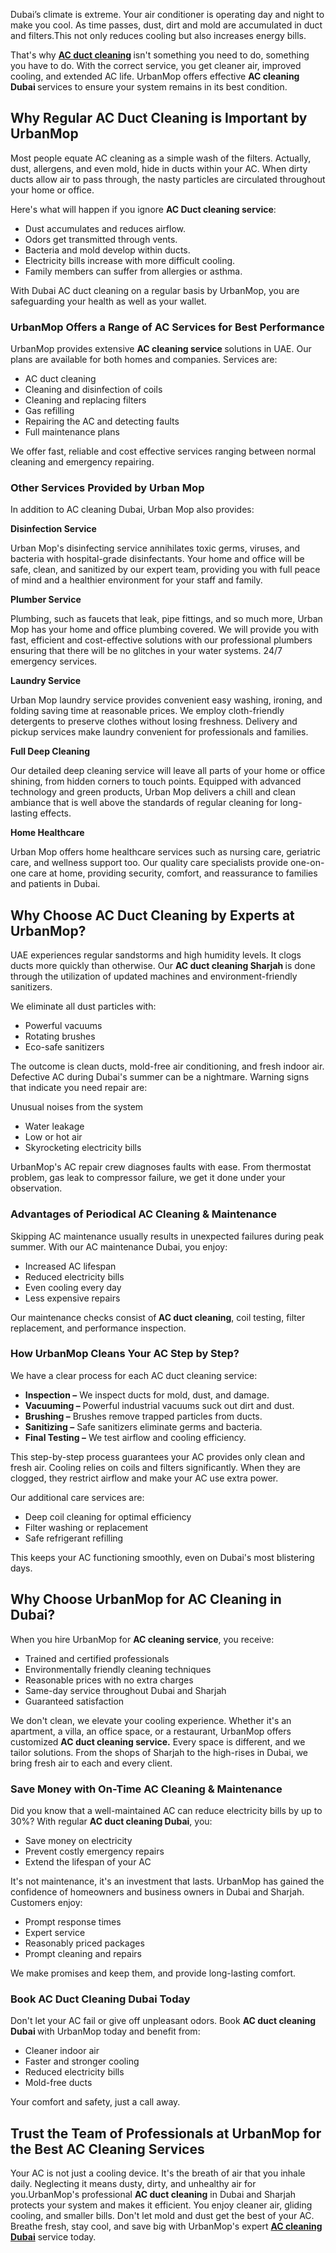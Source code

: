 <p><span style="font-weight: 400;">Dubai’s climate is extreme. Your air conditioner is operating day and night to make you cool. As time passes, dust, dirt and mold are accumulated in duct and filters.This not only reduces cooling but also increases energy bills.</span></p>
<p><span style="font-weight: 400;">That's why </span><strong><a href="https://www.urbanmop.com/service/details/ac-cleaning-service">AC duct cleaning</a> </strong><span style="font-weight: 400;">isn't something you need to do, something you have to do. With the correct service, you get cleaner air, improved cooling, and extended AC life. UrbanMop offers effective </span><strong>AC cleaning Dubai </strong><span style="font-weight: 400;">services to ensure your system remains in its best condition.</span></p>
<h2><strong>Why Regular AC Duct Cleaning is Important by UrbanMop</strong></h2>
<p><span style="font-weight: 400;">Most people equate AC cleaning as a simple wash of the filters. Actually, dust, allergens, and even mold, hide in ducts within your AC. When dirty ducts allow air to pass through, the nasty particles are circulated throughout your home or office.</span></p>
<p><span style="font-weight: 400;">Here's what will happen if you ignore </span><strong>AC Duct cleaning service</strong><span style="font-weight: 400;">:</span></p>
<ul>
<li style="font-weight: 400;" aria-level="1"><span style="font-weight: 400;">Dust accumulates and reduces airflow.</span></li>
<li style="font-weight: 400;" aria-level="1"><span style="font-weight: 400;">Odors get transmitted through vents.</span></li>
<li style="font-weight: 400;" aria-level="1"><span style="font-weight: 400;">Bacteria and mold develop within ducts.</span></li>
<li style="font-weight: 400;" aria-level="1"><span style="font-weight: 400;">Electricity bills increase with more difficult cooling.</span></li>
<li style="font-weight: 400;" aria-level="1"><span style="font-weight: 400;">Family members can suffer from allergies or asthma.</span></li>
</ul>
<p><span style="font-weight: 400;">With Dubai AC duct cleaning on a regular basis by UrbanMop, you are safeguarding your health as well as your wallet.</span></p>
<h3><strong>UrbanMop Offers a Range of AC Services for Best Performance</strong></h3>
<p><span style="font-weight: 400;">UrbanMop provides extensive </span><strong>AC cleaning service​ </strong><span style="font-weight: 400;">solutions in UAE. Our plans are available for both homes and companies. Services are:</span></p>
<ul>
<li style="font-weight: 400;" aria-level="1"><span style="font-weight: 400;">AC duct cleaning</span></li>
<li style="font-weight: 400;" aria-level="1"><span style="font-weight: 400;">Cleaning and disinfection of coils</span></li>
<li style="font-weight: 400;" aria-level="1"><span style="font-weight: 400;">Cleaning and replacing filters</span></li>
<li style="font-weight: 400;" aria-level="1"><span style="font-weight: 400;">Gas refilling</span></li>
<li style="font-weight: 400;" aria-level="1"><span style="font-weight: 400;">Repairing the AC and detecting faults</span></li>
<li style="font-weight: 400;" aria-level="1"><span style="font-weight: 400;">Full maintenance plans</span></li>
</ul>
<p><span style="font-weight: 400;">We offer fast, reliable and cost effective services ranging between normal cleaning and emergency repairing.</span></p>
<h3><strong>Other Services Provided by Urban Mop</strong></h3>
<p><span style="font-weight: 400;">In addition to AC cleaning Dubai, Urban Mop also provides:</span></p>
<p><strong>Disinfection Service</strong></p>
<p><span style="font-weight: 400;">Urban Mop's disinfecting service annihilates toxic germs, viruses, and bacteria with hospital-grade disinfectants. Your home and office will be safe, clean, and sanitized by our expert team, providing you with full peace of mind and a healthier environment for your staff and family.</span></p>
<p><strong>Plumber Service</strong></p>
<p><span style="font-weight: 400;">Plumbing, such as faucets that leak, pipe fittings, and so much more, Urban Mop has your home and office plumbing covered. We will provide you with fast, efficient and cost-effective solutions with our professional plumbers ensuring that there will be no glitches in your water systems. 24/7 emergency services.</span></p>
<p><strong>Laundry Service</strong></p>
<p><span style="font-weight: 400;">Urban Mop laundry service provides convenient easy washing, ironing, and folding saving time at reasonable prices. We employ cloth-friendly detergents to preserve clothes without losing freshness. Delivery and pickup services make laundry convenient for professionals and families.</span></p>
<p><strong>Full Deep Cleaning</strong></p>
<p><span style="font-weight: 400;">Our detailed deep cleaning service will leave all parts of your home or office shining, from hidden corners to touch points. Equipped with advanced technology and green products, Urban Mop delivers a chill and clean ambiance that is well above the standards of regular cleaning for long-lasting effects.</span></p>
<p><strong>Home Healthcare</strong></p>
<p><span style="font-weight: 400;">Urban Mop offers home healthcare services such as nursing care, geriatric care, and wellness support too. Our quality care specialists provide one-on-one care at home, providing security, comfort, and reassurance to families and patients in Dubai.</span></p>
<h2><strong>Why Choose AC Duct Cleaning by Experts at UrbanMop?</strong></h2>
<p><span style="font-weight: 400;">UAE experiences regular sandstorms and high humidity levels. It clogs ducts more quickly than otherwise. Our </span><strong>AC duct cleaning Sharjah </strong><span style="font-weight: 400;">is done through the utilization of updated machines and environment-friendly sanitizers.</span></p>
<p><span style="font-weight: 400;">We eliminate all dust particles with:</span></p>
<ul>
<li style="font-weight: 400;" aria-level="1"><span style="font-weight: 400;">Powerful vacuums</span></li>
<li style="font-weight: 400;" aria-level="1"><span style="font-weight: 400;">Rotating brushes</span></li>
<li style="font-weight: 400;" aria-level="1"><span style="font-weight: 400;">Eco-safe sanitizers</span></li>
</ul>
<p><span style="font-weight: 400;">The outcome is clean ducts, mold-free air conditioning, and fresh indoor air.</span><strong> </strong><span style="font-weight: 400;">Defective AC during Dubai's summer can be a nightmare. Warning signs that indicate you need repair are:</span></p>
<p><span style="font-weight: 400;">Unusual noises from the system</span></p>
<ul>
<li style="font-weight: 400;" aria-level="1"><span style="font-weight: 400;">Water leakage</span></li>
<li style="font-weight: 400;" aria-level="1"><span style="font-weight: 400;">Low or hot air</span></li>
<li style="font-weight: 400;" aria-level="1"><span style="font-weight: 400;">Skyrocketing electricity bills</span></li>
</ul>
<p><span style="font-weight: 400;">UrbanMop's AC repair crew diagnoses faults with ease. From thermostat problem, gas leak to compressor failure, we get it done under your observation.</span></p>
<h3><strong>Advantages of Periodical AC Cleaning &amp; Maintenance</strong></h3>
<p><span style="font-weight: 400;">Skipping AC maintenance usually results in unexpected failures during peak summer. With our AC maintenance Dubai, you enjoy:</span></p>
<ul>
<li style="font-weight: 400;" aria-level="1"><span style="font-weight: 400;">Increased AC lifespan</span></li>
<li style="font-weight: 400;" aria-level="1"><span style="font-weight: 400;">Reduced electricity bills</span></li>
<li style="font-weight: 400;" aria-level="1"><span style="font-weight: 400;">Even cooling every day</span></li>
<li style="font-weight: 400;" aria-level="1"><span style="font-weight: 400;">Less expensive repairs</span></li>
</ul>
<p><span style="font-weight: 400;">Our maintenance checks consist of</span><strong> AC duct cleaning</strong><span style="font-weight: 400;">, coil testing, filter replacement, and performance inspection.</span></p>
<h3><strong>How UrbanMop Cleans Your AC Step by Step?</strong></h3>
<p><span style="font-weight: 400;">We have a clear process for each AC duct cleaning service:</span></p>
<ul>
<li style="font-weight: 400;" aria-level="1"><strong>Inspection –</strong><span style="font-weight: 400;"> We inspect ducts for mold, dust, and damage.</span></li>
<li style="font-weight: 400;" aria-level="1"><strong>Vacuuming –</strong><span style="font-weight: 400;"> Powerful industrial vacuums suck out dirt and dust.</span></li>
<li style="font-weight: 400;" aria-level="1"><strong>Brushing –</strong><span style="font-weight: 400;"> Brushes remove trapped particles from ducts.</span></li>
<li style="font-weight: 400;" aria-level="1"><strong>Sanitizing –</strong><span style="font-weight: 400;"> Safe sanitizers eliminate germs and bacteria.</span></li>
<li style="font-weight: 400;" aria-level="1"><strong>Final Testing –</strong><span style="font-weight: 400;"> We test airflow and cooling efficiency.</span></li>
</ul>
<p><span style="font-weight: 400;">This step-by-step process guarantees your AC provides only clean and fresh air. Cooling relies on coils and filters significantly. When they are clogged, they restrict airflow and make your AC use extra power.</span></p>
<p><span style="font-weight: 400;">Our additional care services are:</span></p>
<ul>
<li style="font-weight: 400;" aria-level="1"><span style="font-weight: 400;">Deep coil cleaning for optimal efficiency</span></li>
<li style="font-weight: 400;" aria-level="1"><span style="font-weight: 400;">Filter washing or replacement</span></li>
<li style="font-weight: 400;" aria-level="1"><span style="font-weight: 400;">Safe refrigerant refilling</span></li>
</ul>
<p><span style="font-weight: 400;">This keeps your AC functioning smoothly, even on Dubai's most blistering days.</span></p>
<h2><strong>Why Choose UrbanMop for AC Cleaning in Dubai?</strong></h2>
<p><span style="font-weight: 400;">When you hire UrbanMop for </span><strong>AC cleaning service</strong><span style="font-weight: 400;">, you receive:</span></p>
<ul>
<li style="font-weight: 400;" aria-level="1"><span style="font-weight: 400;">Trained and certified professionals</span></li>
<li style="font-weight: 400;" aria-level="1"><span style="font-weight: 400;">Environmentally friendly cleaning techniques</span></li>
<li style="font-weight: 400;" aria-level="1"><span style="font-weight: 400;">Reasonable prices with no extra charges</span></li>
<li style="font-weight: 400;" aria-level="1"><span style="font-weight: 400;">Same-day service throughout Dubai and Sharjah</span></li>
<li style="font-weight: 400;" aria-level="1"><span style="font-weight: 400;">Guaranteed satisfaction</span></li>
</ul>
<p><span style="font-weight: 400;">We don't clean, we elevate your cooling experience. Whether it's an apartment, a villa, an office space, or a restaurant, UrbanMop offers customized </span><strong>AC duct cleaning service.</strong><span style="font-weight: 400;"> Every space is different, and we tailor solutions. From the shops of Sharjah to the high-rises in Dubai, we bring fresh air to each and every client.</span></p>
<h3><strong>Save Money with On-Time AC Cleaning &amp; Maintenance</strong></h3>
<p><span style="font-weight: 400;">Did you know that a well-maintained AC can reduce electricity bills by up to 30%? With regular </span><strong>AC duct cleaning Dubai</strong><span style="font-weight: 400;">, you:</span></p>
<ul>
<li style="font-weight: 400;" aria-level="1"><span style="font-weight: 400;">Save money on electricity</span></li>
<li style="font-weight: 400;" aria-level="1"><span style="font-weight: 400;">Prevent costly emergency repairs</span></li>
<li style="font-weight: 400;" aria-level="1"><span style="font-weight: 400;">Extend the lifespan of your AC</span></li>
</ul>
<p><span style="font-weight: 400;">It's not maintenance, it's an investment that lasts. UrbanMop has gained the confidence of homeowners and business owners in Dubai and Sharjah. Customers enjoy:</span></p>
<ul>
<li style="font-weight: 400;" aria-level="1"><span style="font-weight: 400;">Prompt response times</span></li>
<li style="font-weight: 400;" aria-level="1"><span style="font-weight: 400;">Expert service</span></li>
<li style="font-weight: 400;" aria-level="1"><span style="font-weight: 400;">Reasonably priced packages</span></li>
<li style="font-weight: 400;" aria-level="1"><span style="font-weight: 400;">Prompt cleaning and repairs</span></li>
</ul>
<p><span style="font-weight: 400;">We make promises and keep them, and provide long-lasting comfort.</span></p>
<h3><strong>Book AC Duct Cleaning Dubai Today</strong></h3>
<p><span style="font-weight: 400;">Don't let your AC fail or give off unpleasant odors. Book </span><strong>AC duct cleaning Dubai </strong><span style="font-weight: 400;">with UrbanMop today and benefit from:</span></p>
<ul>
<li style="font-weight: 400;" aria-level="1"><span style="font-weight: 400;">Cleaner indoor air</span></li>
<li style="font-weight: 400;" aria-level="1"><span style="font-weight: 400;">Faster and stronger cooling</span></li>
<li style="font-weight: 400;" aria-level="1"><span style="font-weight: 400;">Reduced electricity bills</span></li>
<li style="font-weight: 400;" aria-level="1"><span style="font-weight: 400;">Mold-free ducts</span></li>
</ul>
<p><span style="font-weight: 400;">Your comfort and safety, just a call away.</span></p>
<h2><strong>Trust the Team of Professionals at UrbanMop for the Best AC Cleaning Services</strong></h2>
<p><span style="font-weight: 400;">Your AC is not just a cooling device. It's the breath of air that you inhale daily. Neglecting it means dusty, dirty, and unhealthy air for you.UrbanMop's professional </span><strong>AC duct cleaning</strong><span style="font-weight: 400;"> in Dubai and Sharjah protects your system and makes it efficient. You enjoy cleaner air, gliding cooling, and smaller bills. Don't let mold and dust get the best of your AC. Breathe fresh, stay cool, and save big with UrbanMop's expert </span><a href="https://www.urbanmop.com/service/details/ac-cleaning-service"><strong>AC cleaning Dubai</strong></a><span style="font-weight: 400;"> service today.</span></p>

